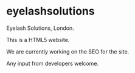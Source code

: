 eyelashsolutions
================

Eyelash Solutions, London.

This is a HTML5 website. 

We are currently working on the SEO for the site.

Any input from developers welcome.

